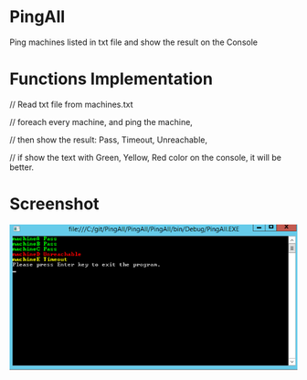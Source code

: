 # PingAll
Ping machines listed in txt file and show the result on the Console


# Functions Implementation

// Read txt file from machines.txt

// foreach every machine, and ping the machine,

// then show the result: Pass, Timeout, Unreachable, 

// if show the text with Green, Yellow, Red color on the console, it will be better.

# Screenshot

![Alt text](Screenshot.PNG?raw=true "Screenshot of PingAll program")
